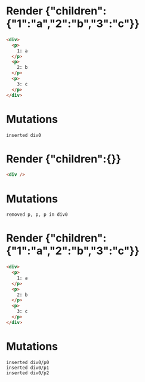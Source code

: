 # Render {"children":{"1":"a","2":"b","3":"c"}}
```html
<div>
  <p>
    1: a
  </p>
  <p>
    2: b
  </p>
  <p>
    3: c
  </p>
</div>
```

# Mutations
```
inserted div0
```


# Render {"children":{}}
```html
<div />
```

# Mutations
```
removed p, p, p in div0
```


# Render {"children":{"1":"a","2":"b","3":"c"}}
```html
<div>
  <p>
    1: a
  </p>
  <p>
    2: b
  </p>
  <p>
    3: c
  </p>
</div>
```

# Mutations
```
inserted div0/p0
inserted div0/p1
inserted div0/p2
```
